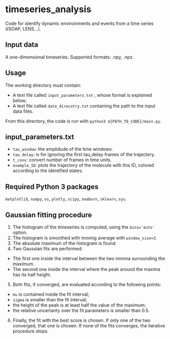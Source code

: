 # timeseries_analysis
Code for identify dynamic enviroinments and events from a time series 
(*t*SOAP, LENS...). 

## Input data
A one-dimensional timeseries. Supported formats: .npy, .npz.

## Usage
The working directory must contain:
* A text file called `input_parameters.txt` , whose format is explained below;
* A text file called `data_direcotry.txt` containing the path to the input data files.

From this directory, the code is run with `python3 ${PATH_TO_CODE}/main.py`. 

## input_parameters.txt
* `tau_window`: the amplidude of the time windows. 
* `tau_delay`: is for ignoring the first tau_delay frames of the trajectory. 
* `t_conv`: convert number of frames in time units. 
* `example_ID`: plots the trajectory of the molecule with this ID, colored according to the identified states. 

## Required Python 3 packages
`matplotlib`, `numpy`, `os`, `plotly`, `scipy`, `seaborn`, `sklearn`, `sys`. 

## Gaussian fitting procedure
1. The histogram of the timeseries is computed, using the `bins='auto'` option. 
2. The histogram is smoothed with moving average with `window_size=3`. 
3. The absolute maximum of the histogram is found. 
4. Two Gaussian fits are performed:
 * The first one inside the interval between the two minima surrounding the maximum. 
 * The second one inside the interval where the peak around the maxima has its half height. 
5. Both fits, if converged, are evaluated according to the following points:
 * `mu` is contained inside the fit interval;
 * `sigma` is smaller than the fit interval;
 * the height of the peak is at least half the value of the maximum;
 * the relative uncertanty over the fit parameters is smaller than 0.5.
6. Finally, the fit with the best score is chosen. If only one of the two converged, that one is chosen. If none of the fits converges, the iterative procedure stops. 